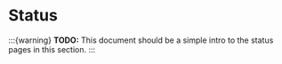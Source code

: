 # Status

:::{warning} **TODO:**
This document should be a simple intro to the status pages in this section.
:::
